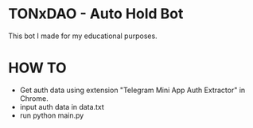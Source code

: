 # TONxDAO - Auto Hold Bot
This bot I made for my educational purposes.


# HOW TO 
- Get auth data using extension "Telegram Mini App Auth Extractor" in Chrome.
- input auth data in data.txt
- run python main.py